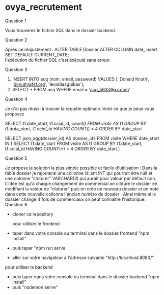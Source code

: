 # ovya_recrutement


Question 1

Vous trouverez le fichier SQL dans le dossier backend.

Question 2

Aprés ce réajustement : ALTER TABLE Dossier ALTER COLUMN date_insert SET DEFAULT CURRENT_DATE;  
l'exécution du fichier SQL c'est éxécuté sans erreur.

Question 3

1. INSERT INTO acq (nom, email, password) VALUES ( 'Donald Knuth', 'dknuth@fsf.org', 'leonidasguibas');
2. SELECT * FROM acq WHERE email = 'acq_5933@xx.com'

Question 4

Je n'ai pas réussi à trouver la requête optimale. Voici ce que je peux vous proposez

SELECT t1.date_start, t1.ccial_id, count(*) FROM  visite AS t1 GROUP BY t1.date_start, t1.ccial_id HAVING COUNT(*) > 4 ORDER BY date_start 


SELECT json_agg(dossier_id) AS dossier_ids FROM visite WHERE date_start IN (
    SELECT t1.date_start FROM  visite AS t1 GROUP BY t1.date_start, t1.ccial_id HAVING COUNT(*) > 4 ORDER BY date_start 
)

Question 5

Je propose la solution la plus simple possible et facile d'utilisation :
Dans la table dossier je rajouterai une collonne id_ant  INT qui pourrait être null et une colonne "cloturer" VARCHAR(3) qui aurait pour valeur  par défault non. L'idée est qu'à chaque changement de commercial on clôture le dossier en modifiant la valeur de "cloturer" puis on crée un nouveau dossier et on note dans cette nouvelle collonne l'ancien numéro de dossier . Ainsi même si le dossier change 4 fois de commerciaux on peut connaitre l'historique.
Question 6  

- cloner ce repository

    pour utiliser le frontend

- taper dans votre console ou terminal dans le dossier frontend "npm install" 
- puis taper "npm run serve
- aller sur votre navigateur à l'adresse suivante "http://localhost:8080/"


pour utiliser le backend

- puis taper dans votre console ou  terminal dans le dossier backend "npm install" 
-  puis "nodemon serve"

